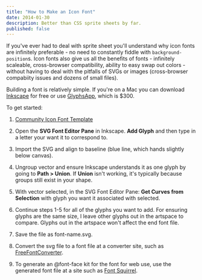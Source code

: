 ```yaml
---
title: "How to Make an Icon Font"
date: 2014-01-30
description: Better than CSS sprite sheets by far.
published: false
---
```


If you've ever had to deal with sprite sheet you'll understand why icon fonts are infinitely preferable - no need to constantly fiddle with ```background-position```s. Icon fonts also give us all the benefits of fonts - infinitely scaleable, cross-browser compatibility, ability to easy swap out colors - without having to deal with the pitfalls of SVGs or images (cross-browser compabiity issues and dozens of small files).

Building a font is relatively simple. If you're on a Mac you can download [Inkscape](http://www.inkscape.org/en/) for free or use [GlyphsApp](http://www.glyphsapp.com/), which is $300.

To get started:
1. [Community Icon Font Template](https://github.com/Heydon/Community-Icon-Font/blob/master/resources/inkscape_iconfont_canvas_template.svg)

2. Open the **SVG Font Editor Pane** in Inkscape. **Add Glyph** and then type in a letter your want it to correspond to.

3. Import the SVG and align to baseline (blue line, which hands slightly below canvas). 

4. Ungroup vector and ensure Inkscape understands it as one glyph by going to **Path > Union**. If **Union** isn't working, it's typically because groups still exist in your shape.

5. With vector selected, in the SVG Font Editor Pane: **Get Curves from Selection** with glyph you want it associated with selected.

6. Continue steps 1-5 for all of the glyphs you want to add. For ensuring glyphs are the same size, I leave other glyphs out in the artspace to compare. Glyphs out in the artspace won't affect the end font file.

7. Save the file as font-name.svg.

8. Convert the svg file to a font file at a converter site, such as [FreeFontConverter](http://www.freefontconverter.com/).

9. To generate an @font-face kit for the font for web use, use the generated font file at a site such as [Font Squirrel](http://www.fontsquirrel.com/tools/webfont-generator).